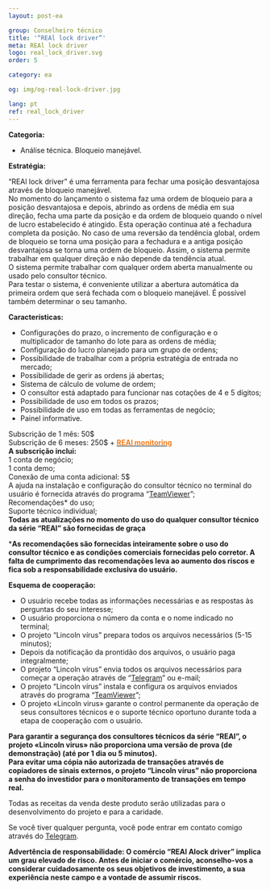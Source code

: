 ```yaml
---
layout: post-ea

group: Сonselheiro técnico
title: '“REAl lock driver”'
meta: REAl lock driver
logo: real_lock_driver.svg
order: 5

category: ea

og: img/og-real-lock-driver.jpg

lang: pt
ref: real_lock_driver
---
```


**Categoria:**
  - Análise técnica. Bloqueio manejável.
  
**Estratégia:**

“REAl lock driver” é uma ferramenta para fechar uma posição desvantajosa através de bloqueio manejável.  
No momento do lançamento o sistema faz uma ordem de bloqueio para a posição desvantajosa e depois, abrindo as ordens de média em sua direção, fecha uma parte da posição e da ordem de bloqueio quando o nível de lucro estabelecido é atingido. Esta operação continua até a fechadura completa da posição. No caso de uma reversão da tendência global, ordem de bloqueio se torna uma posição para a fechadura e a antiga posição desvantajosa se torna uma ordem de bloqueio. Assim, o sistema permite trabalhar em qualquer direção e não depende da tendência atual.  
O sistema permite trabalhar com qualquer ordem aberta manualmente ou usado pelo consultor técnico.  
Para testar o sistema, é conveniente utilizar a abertura automática da primeira ordem que será fechada com o bloqueio manejável. É possível também determinar o seu tamanho.  

**Características:**
  - Configurações do prazo, o incremento de configuração e o multiplicador de tamanho do lote para as ordens de média;
  - Configuração do lucro planejado para um grupo de ordens;
  - Possibilidade de trabalhar com a própria estratégia de entrada no mercado;
  - Possibilidade de gerir as ordens já abertas;
  - Sistema de cálculo de volume de ordem;
  - O consultor está adaptado para funcionar nas cotações de 4 e 5 dígitos;
  - Possibilidade de uso em todos os prazos;
  - Possibilidade de uso em todas as ferramentas de negócio;
  - Painel informative.
  
Subscrição de 1 mês: 50$  
  Subscrição de 6 meses: 250$ + **<a href="https://lincolnvirus.com/pt/ea/real_monitoring.html" target="_blank"><span style="color:#f07e20">REAl monitoring</span></a>**  
  **A subscrição inclui:**  
  1 conta de negócio;  
  1 conta demo;  
  Conexão de uma conta adicional: 5$  
  A ajuda na instalação e configuração do consultor técnico no terminal do usuário é fornecida através do programa “<a href="https://www.teamviewer.com/" target="_blank">TeamViewer</a>”;  
  Recomendações* do uso;  
  Suporte técnico individual;  
  **Todas as atualizações no momento do uso do qualquer consultor técnico da série “REAl” são fornecidas de graça**
  
***As recomendações são fornecidas inteiramente sobre o uso do consultor técnico e as condições comerciais fornecidas pelo corretor. A falta de cumprimento das recomendações leva ao aumento dos riscos e fica sob a responsabilidade exclusiva do usuário.**

**Esquema de cooperação:**  

- O usuário recebe todas as informações necessárias e as respostas às perguntas do seu interesse;  
- O usuário proporciona o número da conta e o nome indicado no terminal;  
- O projeto “Lincoln vírus” prepara todos os arquivos necessários (5-15 minutos);  
- Depois da notificação da prontidão dos arquivos, o usuário paga integralmente;  
- O projeto “Lincoln vírus” envia todos os arquivos necessários para começar a operação através de “<a href="https://t.me/chutkoy" target="_blank">Telegram</a>” ou e-mail;  
- O projeto “Lincoln vírus” instala e configura os arquivos enviados através do programa “<a href="https://www.teamviewer.com/" target="_blank">TeamViewer</a>”;  
- O projeto «Lincoln virus» garante o control permanente da operação de seus consultores técnicos e o suporte técnico oportuno durante toda a etapa de cooperação com o usuário.  

**Para garantir a segurança dos consultores técnicos da série “REAl”, o projeto «Lincoln virus» não proporciona uma versão de prova (de demonstração) (até por 1 dia ou 5 minutos).**  
**Para evitar uma cópia não autorizada de transações através de copiadores de sinais externos, o projeto “Lincoln vírus” não proporciona a senha do investidor para o monitoramento de transações em tempo real.**

Todas as receitas da venda deste produto serão utilizadas para o desenvolvimento do projeto e para a caridade.  

Se você tiver qualquer pergunta, você pode entrar em contato comigo através do <a href="https://t.me/chutkoy" target="_blank">Telegram</a>.

**Advertência de responsabilidade: O comércio “REAl Alock driver” implica um grau elevado de risco. Antes de iniciar o comércio, aconselho-vos a considerar cuidadosamente os seus objetivos de investimento, a sua experiência neste campo e a vontade de assumir riscos.**

